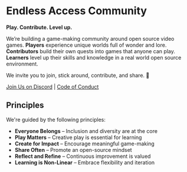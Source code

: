 # Endless Access Community

**Play. Contribute. Level up.**

We’re building a game-making community around open source video games. **Players** experience unique worlds full of wonder and lore. **Contributors** build their own quests into games that anyone can play. **Learners** level up their skills and knowledge in a real world open source environment.

We invite you to join, stick around, contribute, and share. 🧡

[Join Us on Discord][discord] | [Code of Conduct]

## Principles

We're guided by the following principles:

- **Everyone Belongs** – Inclusion and diversity are at the core
- **Play Matters** – Creative play is essential for learning
- **Create for Impact** – Encourage meaningful game-making
- **Share Often** – Promote an open-source mindset
- **Reflect and Refine** – Continuous improvement is valued
- **Learning is Non-Linear** – Embrace flexibility and iteration

[Code of Conduct]: https://github.com/Endless-Game-Making/.github/blob/main/CODE_OF_CONDUCT.md
[Discord]: https://discord.gg/joinendless
